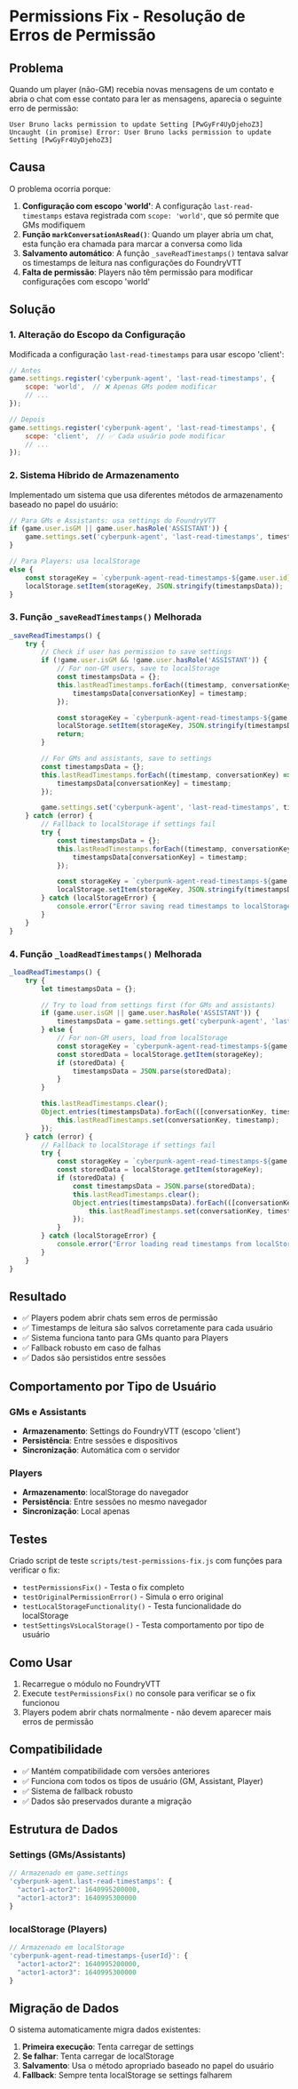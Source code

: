 # Permissions Fix - Resolução de Erros de Permissão

## Problema

Quando um player (não-GM) recebia novas mensagens de um contato e abria o chat com esse contato para ler as mensagens, aparecia o seguinte erro de permissão:

```
User Bruno lacks permission to update Setting [PwGyFr4UyDjehoZ3]
Uncaught (in promise) Error: User Bruno lacks permission to update Setting [PwGyFr4UyDjehoZ3]
```

## Causa

O problema ocorria porque:

1. **Configuração com escopo 'world'**: A configuração `last-read-timestamps` estava registrada com `scope: 'world'`, que só permite que GMs modifiquem
2. **Função `markConversationAsRead()`**: Quando um player abria um chat, esta função era chamada para marcar a conversa como lida
3. **Salvamento automático**: A função `_saveReadTimestamps()` tentava salvar os timestamps de leitura nas configurações do FoundryVTT
4. **Falta de permissão**: Players não têm permissão para modificar configurações com escopo 'world'

## Solução

### 1. Alteração do Escopo da Configuração

Modificada a configuração `last-read-timestamps` para usar escopo 'client':

```javascript
// Antes
game.settings.register('cyberpunk-agent', 'last-read-timestamps', {
    scope: 'world',  // ❌ Apenas GMs podem modificar
    // ...
});

// Depois
game.settings.register('cyberpunk-agent', 'last-read-timestamps', {
    scope: 'client',  // ✅ Cada usuário pode modificar
    // ...
});
```

### 2. Sistema Híbrido de Armazenamento

Implementado um sistema que usa diferentes métodos de armazenamento baseado no papel do usuário:

```javascript
// Para GMs e Assistants: usa settings do FoundryVTT
if (game.user.isGM || game.user.hasRole('ASSISTANT')) {
    game.settings.set('cyberpunk-agent', 'last-read-timestamps', timestampsData);
}

// Para Players: usa localStorage
else {
    const storageKey = `cyberpunk-agent-read-timestamps-${game.user.id}`;
    localStorage.setItem(storageKey, JSON.stringify(timestampsData));
}
```

### 3. Função `_saveReadTimestamps()` Melhorada

```javascript
_saveReadTimestamps() {
    try {
        // Check if user has permission to save settings
        if (!game.user.isGM && !game.user.hasRole('ASSISTANT')) {
            // For non-GM users, save to localStorage
            const timestampsData = {};
            this.lastReadTimestamps.forEach((timestamp, conversationKey) => {
                timestampsData[conversationKey] = timestamp;
            });

            const storageKey = `cyberpunk-agent-read-timestamps-${game.user.id}`;
            localStorage.setItem(storageKey, JSON.stringify(timestampsData));
            return;
        }

        // For GMs and assistants, save to settings
        const timestampsData = {};
        this.lastReadTimestamps.forEach((timestamp, conversationKey) => {
            timestampsData[conversationKey] = timestamp;
        });

        game.settings.set('cyberpunk-agent', 'last-read-timestamps', timestampsData);
    } catch (error) {
        // Fallback to localStorage if settings fail
        try {
            const timestampsData = {};
            this.lastReadTimestamps.forEach((timestamp, conversationKey) => {
                timestampsData[conversationKey] = timestamp;
            });

            const storageKey = `cyberpunk-agent-read-timestamps-${game.user.id}`;
            localStorage.setItem(storageKey, JSON.stringify(timestampsData));
        } catch (localStorageError) {
            console.error("Error saving read timestamps to localStorage:", localStorageError);
        }
    }
}
```

### 4. Função `_loadReadTimestamps()` Melhorada

```javascript
_loadReadTimestamps() {
    try {
        let timestampsData = {};

        // Try to load from settings first (for GMs and assistants)
        if (game.user.isGM || game.user.hasRole('ASSISTANT')) {
            timestampsData = game.settings.get('cyberpunk-agent', 'last-read-timestamps') || {};
        } else {
            // For non-GM users, load from localStorage
            const storageKey = `cyberpunk-agent-read-timestamps-${game.user.id}`;
            const storedData = localStorage.getItem(storageKey);
            if (storedData) {
                timestampsData = JSON.parse(storedData);
            }
        }

        this.lastReadTimestamps.clear();
        Object.entries(timestampsData).forEach(([conversationKey, timestamp]) => {
            this.lastReadTimestamps.set(conversationKey, timestamp);
        });
    } catch (error) {
        // Fallback to localStorage if settings fail
        try {
            const storageKey = `cyberpunk-agent-read-timestamps-${game.user.id}`;
            const storedData = localStorage.getItem(storageKey);
            if (storedData) {
                const timestampsData = JSON.parse(storedData);
                this.lastReadTimestamps.clear();
                Object.entries(timestampsData).forEach(([conversationKey, timestamp]) => {
                    this.lastReadTimestamps.set(conversationKey, timestamp);
                });
            }
        } catch (localStorageError) {
            console.error("Error loading read timestamps from localStorage:", localStorageError);
        }
    }
}
```

## Resultado

- ✅ Players podem abrir chats sem erros de permissão
- ✅ Timestamps de leitura são salvos corretamente para cada usuário
- ✅ Sistema funciona tanto para GMs quanto para Players
- ✅ Fallback robusto em caso de falhas
- ✅ Dados são persistidos entre sessões

## Comportamento por Tipo de Usuário

### **GMs e Assistants**
- **Armazenamento**: Settings do FoundryVTT (escopo 'client')
- **Persistência**: Entre sessões e dispositivos
- **Sincronização**: Automática com o servidor

### **Players**
- **Armazenamento**: localStorage do navegador
- **Persistência**: Entre sessões no mesmo navegador
- **Sincronização**: Local apenas

## Testes

Criado script de teste `scripts/test-permissions-fix.js` com funções para verificar o fix:

- `testPermissionsFix()` - Testa o fix completo
- `testOriginalPermissionError()` - Simula o erro original
- `testLocalStorageFunctionality()` - Testa funcionalidade do localStorage
- `testSettingsVsLocalStorage()` - Testa comportamento por tipo de usuário

## Como Usar

1. Recarregue o módulo no FoundryVTT
2. Execute `testPermissionsFix()` no console para verificar se o fix funcionou
3. Players podem abrir chats normalmente - não devem aparecer mais erros de permissão

## Compatibilidade

- ✅ Mantém compatibilidade com versões anteriores
- ✅ Funciona com todos os tipos de usuário (GM, Assistant, Player)
- ✅ Sistema de fallback robusto
- ✅ Dados são preservados durante a migração

## Estrutura de Dados

### **Settings (GMs/Assistants)**
```javascript
// Armazenado em game.settings
'cyberpunk-agent.last-read-timestamps': {
  "actor1-actor2": 1640995200000,
  "actor1-actor3": 1640995300000
}
```

### **localStorage (Players)**
```javascript
// Armazenado em localStorage
'cyberpunk-agent-read-timestamps-{userId}': {
  "actor1-actor2": 1640995200000,
  "actor1-actor3": 1640995300000
}
```

## Migração de Dados

O sistema automaticamente migra dados existentes:

1. **Primeira execução**: Tenta carregar de settings
2. **Se falhar**: Tenta carregar de localStorage
3. **Salvamento**: Usa o método apropriado baseado no papel do usuário
4. **Fallback**: Sempre tenta localStorage se settings falharem 